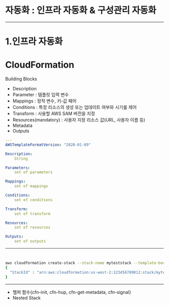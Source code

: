 # 자동화 : 인프라 자동화 & 구성관리 자동화

---

# 1.인프라 자동화

# CloudFormation

Building Blocks


- Description 
- Parameter :  템플릿 입력 변수
- Mappings : 정적 변수, 키-값 페어
- Conditions : 특정 리소스의 생성 또는 업데이트 여부와 시기를 제어
- Transform : 사용할 AWS SAM 버전을 지정
- Resources(mandatory) : 사용자 지정 리소스 값(URL, 사용자 이름 등)
- Metadata
- Outputs

```yaml
---
AWSTemplateFormatVersion: "2020-01-09"

Description: 
    String

Parameters:
    set of parameters

Mappings: 
    set of mappings

Conditions: 
    set of conditions

Transform: 
    set of transform

Resources: 
    set of resources

Outputs:
    set of outputs
```

---

# 
```bash
aws cloudformation create-stack --stack-name myteststack --template-body file:///home/testuser/mytemplate.json --parameters ParameterKey=Parm1,ParameterValue=test1 ParameterKey=Parm2,ParameterValue=test2
{
  "StackId" : "arn:aws:cloudformation:us-west-2:123456789012:stack/myteststack/330b0120-1771-11e4-af37-50ba1b98bea6"
}
```

---

- 헬퍼 함수{cfn-init, cfn-hup, cfn-get-metadata, cfn-signal}
- Nested Stack